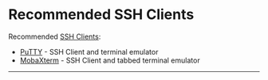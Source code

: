 # Recommended SSH Clients

Recommended [SSH Clients][1]:

- [PuTTY][2] -          SSH Client and terminal emulator
- [MobaXterm][3] -      SSH Client and tabbed terminal emulator

---

[1]: Topics/SSH%20Clients.md
[2]: https://www.chiark.greenend.org.uk/~sgtatham/putty/
[3]: https://mobaxterm.mobatek.net/
